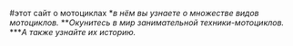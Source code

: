 #этот сайт о мотоциклах
*_в нём вы узнаете о множестве видов мотоциклов._
**_Окунитесь в мир занимательной техники-мотоциклов._
***_А также узнайте  их историю._
